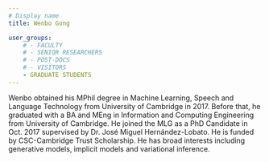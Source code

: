 ```yaml
---
# Display name
title: Wenbo Gong

user_groups:
    # - FACULTY
    # - SENIOR RESEARCHERS
    # - POST-DOCS
    # - VISITORS
    - GRADUATE STUDENTS
---
```



Wenbo obtained his MPhil degree in Machine Learning, Speech and Language Technology from University of Cambridge in 2017. Before that, he graduated with a BA and MEng in Information and Computing Engineering from University of Cambridge. He joined the MLG as a PhD Candidate in Oct. 2017 supervised by Dr. José Miguel Hernández-Lobato. He is funded by CSC-Cambridge Trust Scholarship. He has broad interests including generative models, implicit models and variational inference.